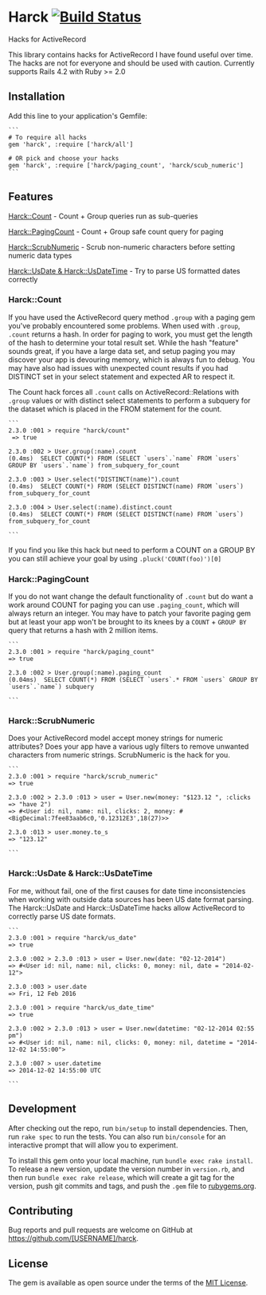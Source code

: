 # Harck [![Build Status](https://travis-ci.org/JoshMcKin/harck.svg?branch=master)](https://travis-ci.org/JoshMcKin/harck)

Hacks for ActiveRecord

This library contains hacks for ActiveRecord I have found useful over time. The hacks are not for everyone and should be used with caution.
Currently supports Rails 4.2 with Ruby >= 2.0 

## Installation

Add this line to your application's Gemfile:

	``` 
	# To require all hacks
	gem 'harck', :require ['harck/all']
	
	# OR pick and choose your hacks
	gem 'harck', :require ['harck/paging_count', 'harck/scub_numeric']
	```

## Features

[Harck::Count](https://github.com/JoshMcKin/harck#harckcount) - Count + Group queries run as sub-queries

[Harck::PagingCount](https://github.com/JoshMcKin/harck#harckpagingcount) - Count + Group safe count query for paging

[Harck::ScrubNumeric](https://github.com/JoshMcKin/harck#harckscrubnumeric) - Scrub non-numeric characters before setting numeric data types

[Harck::UsDate & Harck::UsDateTime](https://github.com/JoshMcKin/harck#harckusdate--harckusdatetime) - Try to parse US formatted dates correctly

### Harck::Count

If you have used the ActiveRecord query method `.group` with a paging gem you've probably encountered some problems. When used with `.group`, `.count` returns a hash. In order for paging to work, you must get the length of the hash to determine your total result set. While the hash "feature" sounds great, if you have a large data set, and setup paging you may discover your app is devouring memory, which is always fun to debug. You may have also had issues with unexpected count results if you had DISTINCT set in your select statement and expected AR to respect it.

The Count hack forces all `.count` calls on ActiveRecord::Relations with `.group` values or with distinct select statements to perform a subquery for the dataset which is placed in the FROM statement for the count.

	```
	2.3.0 :001 > require "harck/count"
	 => true
	
	2.3.0 :002 > User.group(:name).count
    (0.4ms)  SELECT COUNT(*) FROM (SELECT `users`.`name` FROM `users` GROUP BY `users`.`name`) from_subquery_for_count

	2.3.0 :003 > User.select("DISTINCT(name)").count
	(0.4ms)  SELECT COUNT(*) FROM (SELECT DISTINCT(name) FROM `users`) from_subquery_for_count

	2.3.0 :004 > User.select(:name).distinct.count
	(0.4ms)  SELECT COUNT(*) FROM (SELECT DISTINCT(name) FROM `users`) from_subquery_for_count

	```

If you find you like this hack but need to perform a COUNT on a GROUP BY you can still achieve your goal by using `.pluck('COUNT(foo)')[0]`

### Harck::PagingCount

If you do not want change the default functionality of `.count` but do want a work around COUNT for paging you can use `.paging_count`, which will always return an integer. You may have to patch your favorite paging gem but at least your app won't be brought to its knees by a `COUNT` + `GROUP BY` query that returns a hash with 2 million items.

	```
	2.3.0 :001 > require "harck/paging_count"
	=> true

	2.3.0 :002 > User.group(:name).paging_count
	(0.04ms)  SELECT COUNT(*) FROM (SELECT `users`.* FROM `users` GROUP BY `users`.`name`) subquery

	```

### Harck::ScrubNumeric

Does your ActiveRecord model accept money strings for numeric attributes? Does your app have a various ugly filters to remove unwanted characters from numeric strings. ScrubNumeric is the hack for you.

	```
	2.3.0 :001 > require "harck/scrub_numeric"
	=> true

	2.3.0 :002 > 2.3.0 :013 > user = User.new(money: "$123.12 ", :clicks => "have 2")
    => #<User id: nil, name: nil, clicks: 2, money: #<BigDecimal:7fee83aab6c0,'0.12312E3',18(27)>> 

    2.3.0 :013 > user.money.to_s
 	=> "123.12" 

	```

### Harck::UsDate & Harck::UsDateTime

For me, without fail, one of the first causes for date time inconsistencies when working with outside data sources has been US date format parsing. The Harck::UsDate and Harck::UsDateTime hacks allow ActiveRecord to correctly parse US date formats.

	```
	2.3.0 :001 > require "harck/us_date"
	=> true

	2.3.0 :002 > 2.3.0 :013 > user = User.new(date: "02-12-2014")
    => #<User id: nil, name: nil, clicks: 0, money: nil, date = "2014-02-12"> 

    2.3.0 :003 > user.date
 	=> Fri, 12 Feb 2016 

 	2.3.0 :001 > require "harck/us_date_time"
	=> true

	2.3.0 :002 > 2.3.0 :013 > user = User.new(datetime: "02-12-2014 02:55 pm")
    => #<User id: nil, name: nil, clicks: 0, money: nil, datetime = "2014-12-02 14:55:00"> 

    2.3.0 :007 > user.datetime
 	=> 2014-12-02 14:55:00 UTC

	```

## Development

After checking out the repo, run `bin/setup` to install dependencies. Then, run `rake spec` to run the tests. You can also run `bin/console` for an interactive prompt that will allow you to experiment.

To install this gem onto your local machine, run `bundle exec rake install`. To release a new version, update the version number in `version.rb`, and then run `bundle exec rake release`, which will create a git tag for the version, push git commits and tags, and push the `.gem` file to [rubygems.org](https://rubygems.org).

## Contributing

Bug reports and pull requests are welcome on GitHub at https://github.com/[USERNAME]/harck.


## License

The gem is available as open source under the terms of the [MIT License](http://opensource.org/licenses/MIT).

